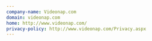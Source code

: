 ```yaml
---
company-name: Videonap.com
domain: videonap.com
home: http://www.videonap.com/
privacy-policy: http://www.videonap.com/Privacy.aspx
---
```




